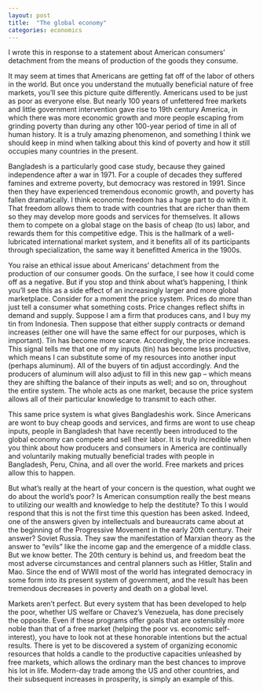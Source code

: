 ```yaml
---
layout: post
title:  "The global economy"
categories: economics
---
```


I wrote this in response to a statement about American consumers’ detachment from the means of production of the goods they consume.

It may seem at times that Americans are getting fat off of the labor of others in the world. But once you understand the mutually beneficial nature of free markets, you’ll see this picture quite differently. Americans used to be just as poor as everyone else. But nearly 100 years of unfettered free markets and little government intervention gave rise to 19th century America, in which there was more economic growth and more people escaping from grinding poverty than during any other 100-year period of time in all of human history. It is a truly amazing phenomenon, and something I think we should keep in mind when talking about this kind of poverty and how it still occupies many countries in the present.

Bangladesh is a particularly good case study, because they gained independence after a war in 1971. For a couple of decades they suffered famines and extreme poverty, but democracy was restored in 1991. Since then they have experienced tremendous economic growth, and poverty has fallen dramatically. I think economic freedom has a huge part to do with it. That freedom allows them to trade with countries that are richer than them so they may develop more goods and services for themselves. It allows them to compete on a global stage on the basis of cheap (to us) labor, and rewards them for this competitive edge. This is the hallmark of a well-lubricated international market system, and it benefits all of its participants through specialization, the same way it benefitted America in the 1900s.

<!--more-->

You raise an ethical issue about Americans’ detachment from the production of our consumer goods. On the surface, I see how it could come off as a negative. But if you stop and think about what’s happening, I think you’ll see this as a side effect of an increasingly larger and more global marketplace. Consider for a moment the price system. Prices do more than just tell a consumer what something costs. Price changes reflect shifts in demand and supply. Suppose I am a firm that produces cans, and I buy my tin from Indonesia. Then suppose that either supply contracts or demand increases (either one will have the same effect for our purposes, which is important). Tin has become more scarce. Accordingly, the price increases. This signal tells me that one of my inputs (tin) has become less productive, which means I can substitute some of my resources into another input (perhaps aluminum). All of the buyers of tin adjust accordingly. And the producers of aluminum will also adjust to fill in this new gap – which means they are shifting the balance of their inputs as well; and so on, throughout the entire system. The whole acts as one market, because the price system allows all of their particular knowledge to transmit to each other.

This same price system is what gives Bangladeshis work. Since Americans are wont to buy cheap goods and services, and firms are wont to use cheap inputs, people in Bangladesh that have recently been introduced to the global economy can compete and sell their labor. It is truly incredible when you think about how producers and consumers in America are continually and voluntarily making mutually beneficial trades with people in Bangladesh, Peru, China, and all over the world. Free markets and prices allow this to happen.

But what’s really at the heart of your concern is the question, what ought we do about the world’s poor? Is American consumption really the best means to utilizing our wealth and knowledge to help the destitute? To this I would respond that this is not the first time this question has been asked. Indeed, one of the answers given by intellectuals and bureaucrats came about at the beginning of the Progressive Movement in the early 20th century. Their answer? Soviet Russia. They saw the manifestation of Marxian theory as the answer to “evils” like the income gap and the emergence of a middle class. But we know better. The 20th century is behind us, and freedom beat the most adverse circumstances and central planners such as Hitler, Stalin and Mao. Since the end of WWII most of the world has integrated democracy in some form into its present system of government, and the result has been tremendous decreases in poverty and death on a global level.

Markets aren’t perfect. But every system that has been developed to help the poor, whether US welfare or Chavez’s Venezuela, has done precisely the opposite. Even if these programs offer goals that are ostensibly more noble than that of a free market (helping the poor vs. economic self-interest), you have to look not at these honorable intentions but the actual results. There is yet to be discovered a system of organizing economic resources that holds a candle to the productive capacities unleashed by free markets, which allows the ordinary man the best chances to improve his lot in life. Modern-day trade among the US and other countries, and their subsequent increases in prosperity, is simply an example of this.